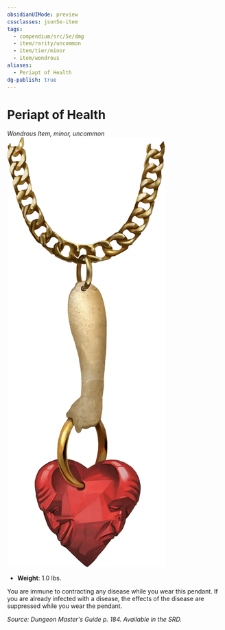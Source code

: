 ```yaml
---
obsidianUIMode: preview
cssclasses: json5e-item
tags:
  - compendium/src/5e/dmg
  - item/rarity/uncommon
  - item/tier/minor
  - item/wondrous
aliases:
  - Periapt of Health
dg-publish: true
---
```

# Periapt of Health
*Wondrous Item, minor, uncommon*  
![](https://raw.githubusercontent.com/5etools-mirror-2/5etools-img/main/items/DMG/Periapt%20of%20Health.webp#right)  

- **Weight**: 1.0 lbs.

You are immune to contracting any disease while you wear this pendant. If you are already infected with a disease, the effects of the disease are suppressed while you wear the pendant.

*Source: Dungeon Master's Guide p. 184. Available in the SRD.*
